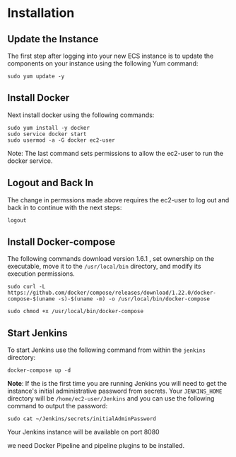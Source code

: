 

# Installation

## Update the Instance

The first step after logging into your new ECS instance is to update the components on your instance using the following Yum command:

``` sudo yum update -y ```

## Install Docker

Next install docker using the following commands:

```
sudo yum install -y docker
sudo service docker start
sudo usermod -a -G docker ec2-user
```

Note: The last command sets permissions to allow the ec2-user to run the docker service.

## Logout and Back In

The change in permssions made above requires the ec2-user to log out and back in to continue with the next steps:

```logout```

## Install Docker-compose

The following commands download version 1.6.1 , set ownership on the executable, move it to the ```/usr/local/bin``` directory, and modify its execution permissions.

```
sudo curl -L https://github.com/docker/compose/releases/download/1.22.0/docker-compose-$(uname -s)-$(uname -m) -o /usr/local/bin/docker-compose

sudo chmod +x /usr/local/bin/docker-compose
```

## Start Jenkins

To start Jenkins use the following command from within the ```jenkins``` directory:

```docker-compose up -d```

**Note**: If the is the first time you are running Jenkins you will need to get the instance's initial administrative password from secrets. Your ```JENKINS_HOME``` directory will be ```/home/ec2-user/Jenkins``` and you can use the following command to output the password:

```sudo cat ~/Jenkins/secrets/initialAdminPassword```

Your Jenkins instance will be available on port 8080 

we need Docker Pipeline and pipeline plugins to be installed.
